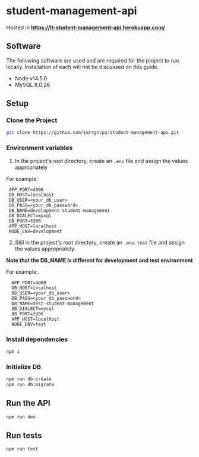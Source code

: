 # student-management-api
Hosted in **https://lt-student-management-api.herokuapp.com/**

## Software
The following software are used and are required for the project to run locally. Installation of each will not be discussed on this guide.

* Node v14.5.0
* MySQL 8.0.26

## Setup
### Clone the Project
```bash
git clone https://github.com/jmrrgncpz/student-management-api.git
```

### Environment variables
1. In the project's root directory, create an `.env` file and assign the values appropriately

For example:
```
 APP_PORT=4000
 DB_HOST=localhost
 DB_USER=<your_db_user>
 DB_PASS=<your_db_password>
 DB_NAME=development-student-management
 DB_DIALECT=mysql
 DB_PORT=3306
 APP_HOST=localhost
 NODE_ENV=development
 ```
2. Still in the project's root directory, create an `.env.test` file and assign the values appropriately. 

**Note that the DB_NAME is different for development and test environment**

For example:
```
  APP_PORT=4000
  DB_HOST=localhost
  DB_USER=<your_db_user>
  DB_PASS=<your_db_password>
  DB_NAME=test-student-management
  DB_DIALECT=mysql
  DB_PORT=3306
  APP_HOST=localhost
  NODE_ENV=test
 ```
### Install dependencies
```bash
npm i
```

### Initialize DB
```bash
npm run db:create
npm run db:migrate
````

## Run the API
```bash
npm run dev
```

## Run tests
```bash
npm run test
```
